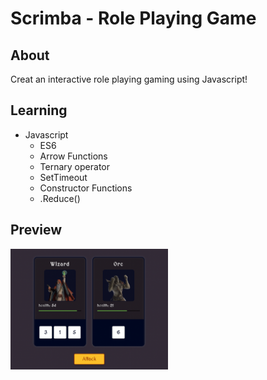 # Scrimba - Role Playing Game

## About
Creat an interactive role playing gaming using Javascript! 

## Learning
- Javascript 
	- ES6
	- Arrow Functions
	- Ternary operator
	- SetTimeout
	- Constructor Functions
	- .Reduce()

## Preview
<img src="https://github.com/thejoshyee/role-playing-game/blob/main/rpg-preview.png" width="50%" />
